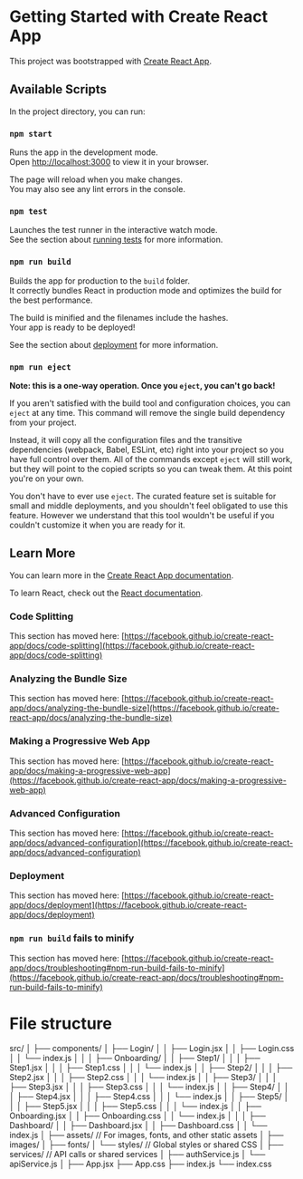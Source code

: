 # Getting Started with Create React App

This project was bootstrapped with [Create React App](https://github.com/facebook/create-react-app).

## Available Scripts

In the project directory, you can run:

### `npm start`

Runs the app in the development mode.\
Open [http://localhost:3000](http://localhost:3000) to view it in your browser.

The page will reload when you make changes.\
You may also see any lint errors in the console.

### `npm test`

Launches the test runner in the interactive watch mode.\
See the section about [running tests](https://facebook.github.io/create-react-app/docs/running-tests) for more information.

### `npm run build`

Builds the app for production to the `build` folder.\
It correctly bundles React in production mode and optimizes the build for the best performance.

The build is minified and the filenames include the hashes.\
Your app is ready to be deployed!

See the section about [deployment](https://facebook.github.io/create-react-app/docs/deployment) for more information.

### `npm run eject`

**Note: this is a one-way operation. Once you `eject`, you can't go back!**

If you aren't satisfied with the build tool and configuration choices, you can `eject` at any time. This command will remove the single build dependency from your project.

Instead, it will copy all the configuration files and the transitive dependencies (webpack, Babel, ESLint, etc) right into your project so you have full control over them. All of the commands except `eject` will still work, but they will point to the copied scripts so you can tweak them. At this point you're on your own.

You don't have to ever use `eject`. The curated feature set is suitable for small and middle deployments, and you shouldn't feel obligated to use this feature. However we understand that this tool wouldn't be useful if you couldn't customize it when you are ready for it.

## Learn More

You can learn more in the [Create React App documentation](https://facebook.github.io/create-react-app/docs/getting-started).

To learn React, check out the [React documentation](https://reactjs.org/).

### Code Splitting

This section has moved here: [https://facebook.github.io/create-react-app/docs/code-splitting](https://facebook.github.io/create-react-app/docs/code-splitting)

### Analyzing the Bundle Size

This section has moved here: [https://facebook.github.io/create-react-app/docs/analyzing-the-bundle-size](https://facebook.github.io/create-react-app/docs/analyzing-the-bundle-size)

### Making a Progressive Web App

This section has moved here: [https://facebook.github.io/create-react-app/docs/making-a-progressive-web-app](https://facebook.github.io/create-react-app/docs/making-a-progressive-web-app)

### Advanced Configuration

This section has moved here: [https://facebook.github.io/create-react-app/docs/advanced-configuration](https://facebook.github.io/create-react-app/docs/advanced-configuration)

### Deployment

This section has moved here: [https://facebook.github.io/create-react-app/docs/deployment](https://facebook.github.io/create-react-app/docs/deployment)

### `npm run build` fails to minify

This section has moved here: [https://facebook.github.io/create-react-app/docs/troubleshooting#npm-run-build-fails-to-minify](https://facebook.github.io/create-react-app/docs/troubleshooting#npm-run-build-fails-to-minify)

# File structure

src/
│
├── components/
│   ├── Login/
│   │   ├── Login.jsx
│   │   ├── Login.css
│   │   └── index.js
│   │
│   ├── Onboarding/
│   │   ├── Step1/
│   │   │   ├── Step1.jsx
│   │   │   ├── Step1.css
│   │   │   └── index.js
│   │   ├── Step2/
│   │   │   ├── Step2.jsx
│   │   │   ├── Step2.css
│   │   │   └── index.js
│   │   ├── Step3/
│   │   │   ├── Step3.jsx
│   │   │   ├── Step3.css
│   │   │   └── index.js
│   │   ├── Step4/
│   │   │   ├── Step4.jsx
│   │   │   ├── Step4.css
│   │   │   └── index.js
│   │   ├── Step5/
│   │   │   ├── Step5.jsx
│   │   │   ├── Step5.css
│   │   │   └── index.js
│   │   ├── Onboarding.jsx
│   │   ├── Onboarding.css
│   │   └── index.js
│   │
│   ├── Dashboard/
│   │   ├── Dashboard.jsx
│   │   ├── Dashboard.css
│   │   └── index.js
│
├── assets/   // For images, fonts, and other static assets
│   ├── images/
│   ├── fonts/
│   └── styles/  // Global styles or shared CSS
│
├── services/  // API calls or shared services
│   ├── authService.js
│   └── apiService.js
│
├── App.jsx
├── App.css
├── index.js
└── index.css
